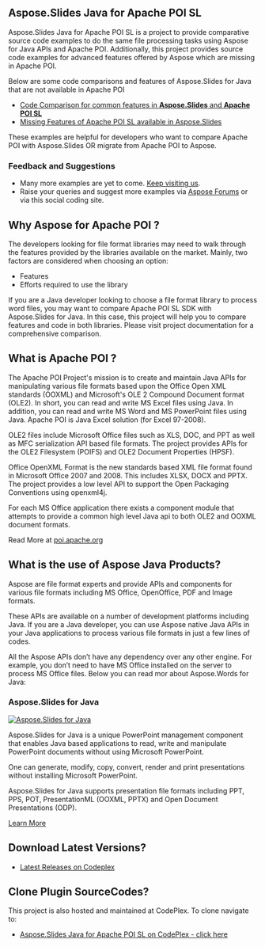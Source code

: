 ## Aspose.Slides Java for Apache POI SL

Aspose.Slides Java for Apache POI SL is a project to provide comparative source code examples to do the same file processing tasks using Aspose for Java APIs and Apache POI. Additionally, this project provides source code examples for advanced features offered by Aspose which are missing in Apache POI.

Below are some code comparisons and features of Aspose.Slides for Java that are not available in Apache POI

* [Code Comparison for common features in **Aspose.Slides** and **Apache POI SL**](https://docs.aspose.com/display/slidesjava/1.2+Code+Comparison+for+Common+Features+in+Aspose.Slides+and+Apache+POI+-+HSLF+and+XSLF)
* [Missing Features of Apache POI SL available in Aspose.Slides](https://docs.aspose.com/display/slidesjava/1.3+Missing+Features+in+Apache+POI+SL+-+HSLF+and+XSLF)

These examples are helpful for developers who want to compare Apache POI with Aspose.Slides OR migrate from Apache POI to Aspose.

### Feedback and Suggestions

* Many more examples are yet to come. [Keep visiting us](https://www.aspose.com/products/slides/java).
* Raise your queries and suggest more examples via [Aspose Forums](https://www.aspose.com/community/forums/default.aspx) or via this social coding site.

## Why Aspose for Apache POI ?

The developers looking for file format libraries may need to walk through the features provided by the libraries available on the market. Mainly, two factors are considered when choosing an option:

* Features
* Efforts required to use the library

If you are a Java developer looking to choose a file format library to process word files, you may want to compare Apache POI SL SDK with Aspose.Slides for Java. In this case, this project will help you to compare features and code in both libraries. Please visit project documentation for a comprehensive comparison.

## What is Apache POI ?

The Apache POI Project's mission is to create and maintain Java APIs for manipulating various file formats based upon the Office Open XML standards (OOXML) and Microsoft's OLE 2 Compound Document format (OLE2). In short, you can read and write MS Excel files using Java. In addition, you can read and write MS Word and MS PowerPoint files using Java. Apache POI is Java Excel solution (for Excel 97-2008).

OLE2 files include Microsoft Office files such as XLS, DOC, and PPT as well as MFC serialization API based file formats. The project provides APIs for the OLE2 Filesystem (POIFS) and OLE2 Document Properties (HPSF).

Office OpenXML Format is the new standards based XML file format found in Microsoft Office 2007 and 2008. This includes XLSX, DOCX and PPTX. The project provides a low level API to support the Open Packaging Conventions using openxml4j.

For each MS Office application there exists a component module that attempts to provide a common high level Java api to both OLE2 and OOXML document formats.

Read More at [poi.apache.org](http://poi.apache.org/)

## What is the use of Aspose Java Products?

Aspose are file format experts and provide APIs and components for various file formats including MS Office, OpenOffice, PDF and Image formats. 

These APIs are available on a number of development platforms including Java. If you are a Java developer, you can use Aspose native Java APIs in your Java applications to process various file formats in just a few lines of codes. 

All the Aspose APIs don’t have any dependency over any other engine. For example, you don’t need to have MS Office installed on the server to process MS Office files. Below you can read mor about Aspose.Words for Java:

### Aspose.Slides for Java

[![Aspose.Slides for Java](http://www.aspose.com/App_Themes/V2/images/productLogos/JAVA/aspose_slides-for-java.jpg)](https://www.aspose.com/products/slides/java)

Aspose.Slides for Java is a unique PowerPoint management component that enables Java based applications to read, write and manipulate PowerPoint documents without using Microsoft PowerPoint.

One can generate, modify, copy, convert, render and print presentations without installing Microsoft PowerPoint.

Aspose.Slides for Java supports presentation file formats including PPT, PPS, POT, PresentationML (OOXML, PPTX) and Open Document Presentations (ODP).

[Learn More](https://www.aspose.com/products/slides/java)

## Download Latest Versions?

* [Latest Releases on Codeplex](https://asposeslidesjavaapachepoi.codeplex.com/releases/view/618722)

## Clone Plugin SourceCodes?

This project is also hosted and maintained at CodePlex. To clone navigate to:

* [Aspose.Slides Java for Apache POI SL on CodePlex - click here](https://asposeslidesjavaapachepoi.codeplex.com/SourceControl/latest)


